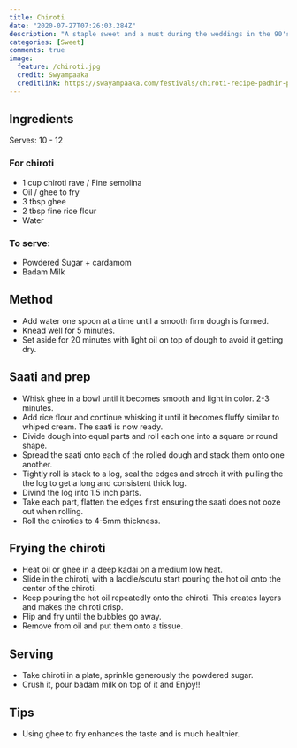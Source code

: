 ```yaml
---
title: Chiroti
date: "2020-07-27T07:26:03.284Z"
description: "A staple sweet and a must during the weddings in the 90's."
categories: [Sweet]
comments: true
image:
  feature: /chiroti.jpg
  credit: Swyampaaka
  creditlink: https://swayampaaka.com/festivals/chiroti-recipe-padhir-peni-penori-recipe/
---
```


## Ingredients
Serves: 10 - 12

### For chiroti
- 1 cup chiroti rave / Fine semolina
- Oil / ghee to fry
- 3 tbsp ghee
- 2 tbsp fine rice flour
- Water

### To serve:
- Powdered Sugar + cardamom
- Badam Milk

## Method

- Add water one spoon at a time until a smooth firm dough is formed.
- Knead well for 5 minutes. 
- Set aside for 20 minutes with light oil on top of dough to avoid it getting dry.

## Saati and prep

- Whisk ghee in a bowl until it becomes smooth and light in color. 2-3 minutes.
- Add rice flour and continue whisking it until it becomes fluffy similar to whiped cream. The saati is now ready.
- Divide dough into equal parts and roll each one into a square or round shape.
- Spread the saati onto each of the rolled dough and stack them onto one another.
- Tightly roll is stack to a log, seal the edges and strech it with pulling the the log to get a long and consistent thick log.
- Divind the log into 1.5 inch parts.
- Take each part, flatten the edges first ensuring the saati does not ooze out when rolling.
- Roll the chiroties to 4-5mm thickness.

## Frying the chiroti

- Heat oil or ghee in a deep kadai on a medium low heat.
- Slide in the chiroti, with a laddle/soutu start pouring the hot oil onto the center of the chiroti. 
- Keep pouring the hot oil repeatedly onto the chiroti. This creates layers and makes the chiroti crisp.
- Flip and fry until the bubbles go away.
- Remove from oil and put them onto a tissue.

## Serving

- Take chiroti in a plate, sprinkle generously the powdered sugar.
- Crush it, pour badam milk on top of it and Enjoy!!


## Tips

- Using ghee to fry enhances the taste and is much healthier.
